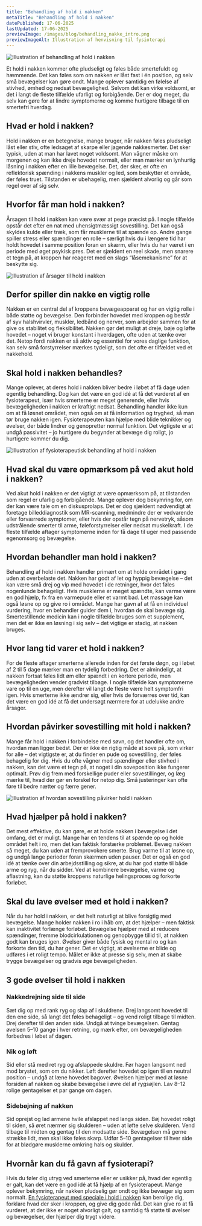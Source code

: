 ```yaml
---
title: "Behandling af hold i nakken"
metaTitle: "Behandling af hold i nakken"
datePublished: 17-06-2025
lastUpdated: 17-06-2025
previewImage: /images/blog/behandling_nakke_intro.png
previewImageAlt: Illustration af henvisning til fysioterapi
---
```


![Illustration af behandling af hold i nakken](/images/blog/behandling_nakke_intro.png)

Et hold i nakken kommer ofte pludseligt og føles både smertefuldt og hæmmende. Det kan føles som om nakken er låst fast i én position, og selv små bevægelser kan gøre ondt. Mange oplever samtidig en følelse af stivhed, ømhed og nedsat bevægelighed. Selvom det kan virke voldsomt, er det i langt de fleste tilfælde ufarligt og forbigående. Der er dog meget, du selv kan gøre for at lindre symptomerne og komme hurtigere tilbage til en smertefri hverdag.


## Hvad er hold i nakken?

Hold i nakken er en betegnelse, mange bruger, når nakken føles pludseligt låst eller stiv, ofte ledsaget af skarpe eller jagende nakkesmerter. Det sker typisk, uden at man har lavet noget voldsomt. Man vågner måske om morgenen og kan ikke dreje hovedet normalt, eller man mærker en lynhurtig låsning i nakken efter en lille bevægelse. Det, der sker, er ofte en reflektorisk spænding i nakkens muskler og led, som beskytter et område, der føles truet. Tilstanden er ubehagelig, men sjældent alvorlig og går som regel over af sig selv.


## Hvorfor får man hold i nakken?

Årsagen til hold i nakken kan være svær at pege præcist på. I nogle tilfælde opstår det efter en nat med uhensigtmæssigt sovestilling. Det kan også skyldes kulde eller træk, som får musklerne til at spænde op. Andre gange spiller stress eller spændinger en rolle – særligt hvis du i længere tid har holdt hovedet i samme position foran en skærm, eller hvis du har været i en periode med øget psykisk pres. Det er sjældent en reel skade, men snarere et tegn på, at kroppen har reageret med en slags “låsemekanisme” for at beskytte sig.

![Illustration af årsager til hold i nakken](/images/blog/behandling_nakke_symptomer.png)


## Derfor spiller din nakke en vigtig rolle

Nakken er en central del af kroppens bevægeapparat og har en vigtig rolle i både støtte og bevægelse. Den forbinder hovedet med kroppen og består af syv halshvirvler, muskler, ledbånd og nerver, som arbejder sammen for at give os stabilitet og fleksibilitet. Nakken gør det muligt at dreje, bøje og løfte hovedet – noget vi bruger konstant i hverdagen, ofte uden at tænke over det. Netop fordi nakken er så aktiv og essentiel for vores daglige funktion, kan selv små forstyrrelser mærkes tydeligt, som det ofte er tilfældet ved et nakkehold.


## Skal hold i nakken behandles?

Mange oplever, at deres hold i nakken bliver bedre i løbet af få dage uden egentlig behandling. Dog kan det være en god idé at få det vurderet af en fysioterapeut, især hvis smerterne er meget generende, eller hvis bevægeligheden i nakken er kraftigt nedsat. Behandling handler ikke kun om at få løsnet området, men også om at få information og tryghed, så man tør bruge nakken igen. Fysioterapeuten kan hjælpe med blide teknikker og øvelser, der både lindrer og genopretter normal funktion. Det vigtigste er at undgå passivitet – jo hurtigere du begynder at bevæge dig roligt, jo hurtigere kommer du dig.

![Illustration af fysioterapeutisk behandling af hold i nakken](/images/blog/behandling_nakke_behandling.png)


## Hvad skal du være opmærksom på ved akut hold i nakken?

Ved akut hold i nakken er det vigtigt at være opmærksom på, at tilstanden som regel er ufarlig og forbigående. Mange oplever dog bekymring for, om der kan være tale om en diskusprolaps. Det er dog sjældent nødvendigt at foretage billeddiagnostik som MR-scanning, medmindre der er vedvarende eller forværrede symptomer, eller hvis der opstår tegn på nervetryk, såsom udstrålende smerter til arme, føleforstyrrelser eller nedsat muskelkraft. I de fleste tilfælde aftager symptomerne inden for få dage til uger med passende egenomsorg og bevægelse.


## Hvordan behandler man hold i nakken?

Behandling af hold i nakken handler primært om at holde området i gang uden at overbelaste det. Nakken har godt af let og hyppig bevægelse – det kan være små drej og vip med hovedet i de retninger, hvor det føles nogenlunde behageligt. Hvis musklerne er meget spændte, kan varme være en god hjælp, fx fra en varmepude eller et varmt bad. Let massage kan også løsne op og give ro i området. Mange har gavn af at få en individuel vurdering, hvor en behandler guider dem i, hvordan de skal bevæge sig. Smertestillende medicin kan i nogle tilfælde bruges som et supplement, men det er ikke en løsning i sig selv – det vigtige er stadig, at nakken bruges.


## Hvor lang tid varer et hold i nakken?

For de fleste aftager smerterne allerede inden for det første døgn, og i løbet af 2 til 5 dage mærker man en tydelig forbedring. Det er almindeligt, at nakken fortsat føles lidt øm eller spændt i en kortere periode, men bevægeligheden vender gradvist tilbage. I nogle tilfælde kan symptomerne vare op til en uge, men derefter vil langt de fleste være helt symptomfri igen. Hvis smerterne ikke ændrer sig, eller hvis de forværres over tid, kan det være en god idé at få det undersøgt nærmere for at udelukke andre årsager.


## Hvordan påvirker sovestilling mit hold i nakken?

Mange får hold i nakken i forbindelse med søvn, og det handler ofte om, hvordan man ligger bedst. Der er ikke én rigtig måde at sove på, som virker for alle – det vigtigste er, at du finder en pude og sovestilling, der føles behagelig for dig. Hvis du ofte vågner med spændinger eller stivhed i nakken, kan det være et tegn på, at noget i din soveposition ikke fungerer optimalt. Prøv dig frem med forskellige puder eller sovestillinger, og læg mærke til, hvad der gør en forskel for netop dig. Små justeringer kan ofte føre til bedre nætter og færre gener.


![Illustration af hvordan sovestilling påvirker hold i nakken](/images/blog/behandling_nakke_pude.png)

## Hvad hjælper på hold i nakken?

Det mest effektive, du kan gøre, er at holde nakken i bevægelse i det omfang, det er muligt. Mange har en tendens til at spænde op og holde området helt i ro, men det kan faktisk forstærke problemet. Bevæg nakken så meget, du kan uden at fremprovokere smerte. Brug varme til at løsne op, og undgå lange perioder foran skærmen uden pauser. Det er også en god idé at tænke over din arbejdsstilling og sikre, at du har god støtte til både arme og ryg, når du sidder. Ved at kombinere bevægelse, varme og aflastning, kan du støtte kroppens naturlige helingsproces og forkorte forløbet.


## Skal du lave øvelser med et hold i nakken?

Når du har hold i nakken, er det helt naturligt at blive forsigtig med bevægelse. Mange holder nakken i ro i håb om, at det hjælper – men faktisk kan inaktivitet forlænge forløbet. Bevægelse hjælper med at reducere spændinger, fremme blodcirkulationen og genopbygge tillid til, at nakken godt kan bruges igen. Øvelser giver både fysisk og mental ro og kan forkorte den tid, du har gener. Det er vigtigt, at øvelserne er blide og udføres i et roligt tempo. Målet er ikke at presse sig selv, men at skabe trygge bevægelser og gradvis øge bevægeligheden.


## 3 gode øvelser til hold i nakken


### Nakkedrejning side til side

Sæt dig op med rank ryg og slap af i skuldrene. Drej langsomt hovedet til den ene side, så langt det føles behageligt – og vend roligt tilbage til midten. Drej derefter til den anden side. Undgå at tvinge bevægelsen. Gentag øvelsen 5–10 gange i hver retning, og mærk efter, om bevægeligheden forbedres i løbet af dagen.


### Nik og løft

Sid eller stå med ret ryg og afslappede skuldre. Før hagen langsomt ned mod brystet, som om du nikker. Løft derefter hovedet op igen til en neutral position – undgå at læne hovedet bagover. Øvelsen hjælper med at løsne forsiden af nakken og skabe bevægelse i øvre del af rygsøjlen. Lav 8–12 rolige gentagelser et par gange om dagen.


### Sidebøjning af nakken

Sid oprejst og lad armene hvile afslappet ned langs siden. Bøj hovedet roligt til siden, så øret nærmer sig skulderen – uden at løfte selve skulderen. Vend tilbage til midten og gentag til den modsatte side. Bevægelsen må gerne strække lidt, men skal ikke føles skarp. Udfør 5–10 gentagelser til hver side for at blødgøre musklerne omkring hals og skulder.

 
## Hvornår kan du få gavn af fysioterapi?

Hvis du føler dig utryg ved smerterne eller er usikker på, hvad der egentlig er galt, kan det være en god idé at få hjælp af en fysioterapeut. Mange oplever bekymring, når nakken pludselig gør ondt og ikke bevæger sig som normalt. [En fysioterapeut med speciale i hold i nakken](https://www.fysfinder.dk/find/fysioterapeut/danmark/hold-i-nakken) kan berolige dig, forklare hvad der sker i kroppen, og give dig gode råd. Det kan give ro at få vurderet, at der ikke er noget alvorligt galt, og samtidig få støtte til øvelser og bevægelser, der hjælper dig trygt videre.

